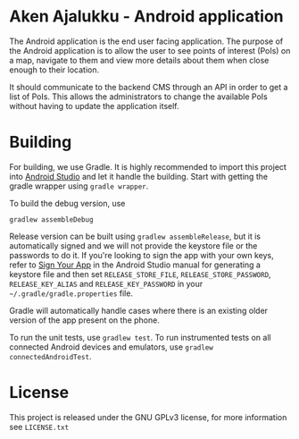 # Aken Ajalukku - Android application
The Android application is the end user facing application. The purpose of the Android application is to allow the user
to see points of interest (PoIs) on a map, navigate to them and view more details about them when close enough to their location.

It should communicate to the backend CMS through an API in order to get a list of PoIs. This allows the administrators
to change the available PoIs without having to update the application itself.

# Building
For building, we use Gradle. It is highly recommended to import this project into [Android Studio](https://developer.android.com/studio/index.html) and let it handle the building. Start with getting the gradle wrapper using `gradle wrapper`.

To build the debug version, use
```
gradlew assembleDebug
```
Release version can be built using `gradlew assembleRelease`, but it is automatically signed and we will not provide the keystore file or the passwords to do it.
If you're looking to sign the app with your own keys, refer to [Sign Your App](https://developer.android.com/studio/publish/app-signing.html) in the Android Studio manual for
generating a keystore file and then set `RELEASE_STORE_FILE`, `RELEASE_STORE_PASSWORD`, `RELEASE_KEY_ALIAS` and `RELEASE_KEY_PASSWORD` in your `~/.gradle/gradle.properties` file.

Gradle will automatically handle cases where there is an existing older version of the app present on the phone.

To run the unit tests, use `gradlew test`. To run instrumented tests on all connected Android devices and emulators, use `gradlew connectedAndroidTest`.

# License
This project is released under the GNU GPLv3 license, for more information see `LICENSE.txt`
